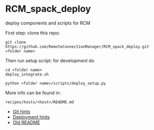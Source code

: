 # RCM_spack_deploy
deploy components and scripts for RCM

First step: clone this repo:

    git clone  https://github.com/RemoteConnectionManager/RCM_spack_deploy.git <folder name>

    
Then run setup script: for development do

    cd <folder name>
    deploy_integrate.sh
    
    python <folder name>/scripts/deploy_setup.py  

More info can be found in:

    recipes/hosts/<host>/README.md

  * [Git hints](https://github.com/RemoteConnectionManager/RCM_spack_deploy/blob/master/GIT_HINTS.md)
  * [Deployment hints](https://github.com/RemoteConnectionManager/RCM_spack_deploy/blob/master/DEPLOY_HINTS.md)
  * [Old README](https://github.com/RemoteConnectionManager/RCM_spack_deploy/blob/master/old_stuff/README.md)

